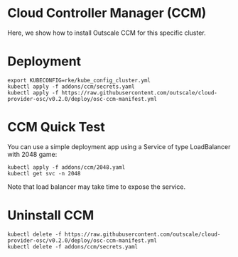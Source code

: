 # Cloud Controller Manager (CCM)

Here, we show how to install Outscale CCM for this specific cluster.

# Deployment

```
export KUBECONFIG=rke/kube_config_cluster.yml
kubectl apply -f addons/ccm/secrets.yaml
kubectl apply -f https://raw.githubusercontent.com/outscale/cloud-provider-osc/v0.2.0/deploy/osc-ccm-manifest.yml
```

# CCM Quick Test

You can use a simple deployment app using a Service of type LoadBalancer with 2048 game:
```
kubectl apply -f addons/ccm/2048.yaml
kubectl get svc -n 2048
```

Note that load balancer may take time to expose the service.

# Uninstall CCM

```
kubectl delete -f https://raw.githubusercontent.com/outscale/cloud-provider-osc/v0.2.0/deploy/osc-ccm-manifest.yml
kubectl delete -f addons/ccm/secrets.yaml
```
